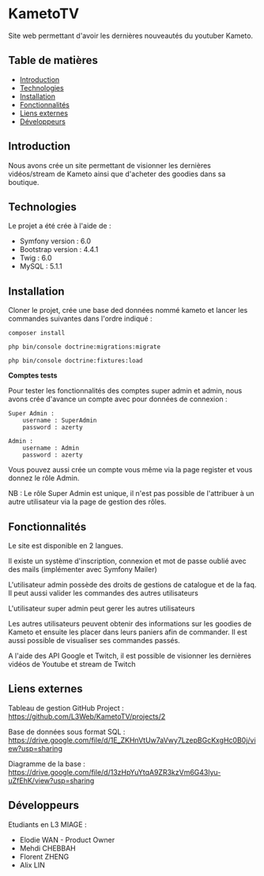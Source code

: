 # KametoTV

Site web permettant d'avoir les dernières nouveautés du youtuber Kameto.

## Table de matières

* [Introduction](#introduction)
* [Technologies](#technologies)
* [Installation](#installation)
* [Fonctionnalités](#fonctionnalites)
* [Liens externes](#externes)
* [Développeurs](#credits)

## Introduction <a name="introduction"></a>

Nous avons crée un site permettant de visionner les dernières vidéos/stream de Kameto ainsi que d'acheter des goodies
dans sa boutique.

## Technologies <a name="technologies"></a>

Le projet a été crée à l'aide de :

* Symfony version : 6.0
* Bootstrap version : 4.4.1
* Twig : 6.0
* MySQL : 5.1.1

## Installation <a name="installation"></a>

Cloner le projet, crée une base ded données nommé kameto et lancer les commandes suivantes dans l'ordre indiqué :

    composer install

    php bin/console doctrine:migrations:migrate

    php bin/console doctrine:fixtures:load

**Comptes tests**

Pour tester les fonctionnalités des comptes super admin et admin, nous avons crée d'avance un compte avec pour données
de connexion :

    Super Admin :
        username : SuperAdmin
        password : azerty

    Admin : 
        username : Admin
        password : azerty

Vous pouvez aussi crée un compte vous même via la page register et vous donnez le rôle Admin.

NB : Le rôle Super Admin est unique, il n'est pas possible de l'attribuer à un autre utilisateur via la page de gestion des rôles.

## Fonctionnalités <a name="fonctionnalites"></a>

Le site est disponible en 2 langues.

Il existe un système d'inscription, connexion et mot de passe oublié avec des mails (implémenter avec Symfony Mailer)

L'utilisateur admin possède des droits de gestions de catalogue et de la faq. Il peut aussi valider les commandes des
autres utilisateurs

L'utilisateur super admin peut gerer les autres utilisateurs

Les autres utilisateurs peuvent obtenir des informations sur les goodies de Kameto et ensuite les placer dans leurs
paniers afin de commander. Il est aussi possible de visualiser ses commandes passés.

A l'aide des API Google et Twitch, il est possible de visionner les dernières vidéos de Youtube et stream de Twitch

## Liens externes <a name="externes"></a>

Tableau de gestion GitHub Project : https://github.com/L3Web/KametoTV/projects/2

Base de données sous format SQL : https://drive.google.com/file/d/1E_ZKHnVtUw7aVwy7LzepBGcKxgHc0B0j/view?usp=sharing

Diagramme de la base : https://drive.google.com/file/d/13zHpYuYtqA9ZR3kzVm6G43lyu-uZfEhK/view?usp=sharing

## Développeurs <a name="credits"></a>

Etudiants en L3 MIAGE :

* Elodie WAN - Product Owner
* Mehdi CHEBBAH
* Florent ZHENG
* Alix LIN